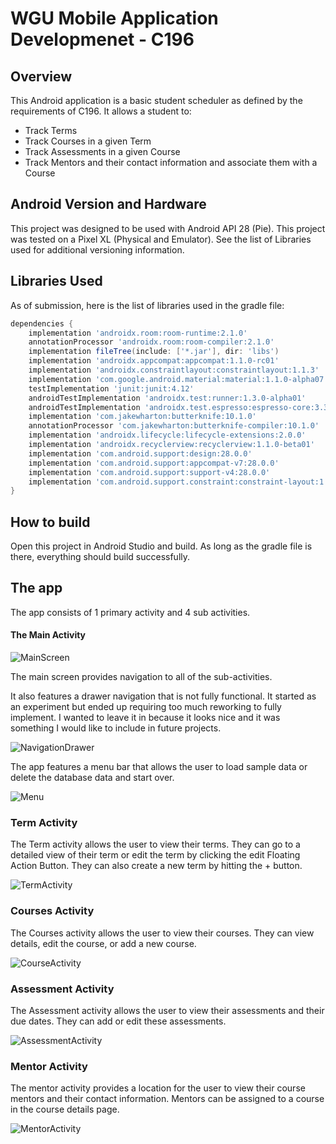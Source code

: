 # WGU Mobile Application Developmenet - C196

## Overview
This Android application is a basic student scheduler as defined by the requirements of C196.  It allows a student to:

- Track Terms
- Track Courses in a given Term
- Track Assessments in a given Course
- Track Mentors and their contact information and associate them with a Course

## Android Version and Hardware
This project was designed to be used with Android API 28 (Pie).  This project was tested on a Pixel XL (Physical and Emulator).  See the list of Libraries used for additional versioning information.

## Libraries Used
As of submission, here is the list of libraries used in the gradle file:

```gradle
dependencies {
    implementation 'androidx.room:room-runtime:2.1.0'
    annotationProcessor 'androidx.room:room-compiler:2.1.0'
    implementation fileTree(include: ['*.jar'], dir: 'libs')
    implementation 'androidx.appcompat:appcompat:1.1.0-rc01'
    implementation 'androidx.constraintlayout:constraintlayout:1.1.3'
    implementation 'com.google.android.material:material:1.1.0-alpha07'
    testImplementation 'junit:junit:4.12'
    androidTestImplementation 'androidx.test:runner:1.3.0-alpha01'
    androidTestImplementation 'androidx.test.espresso:espresso-core:3.3.0-alpha01'
    implementation 'com.jakewharton:butterknife:10.1.0'
    annotationProcessor 'com.jakewharton:butterknife-compiler:10.1.0'
    implementation 'androidx.lifecycle:lifecycle-extensions:2.0.0'
    implementation 'androidx.recyclerview:recyclerview:1.1.0-beta01'
    implementation 'com.android.support:design:28.0.0'
    implementation 'com.android.support:appcompat-v7:28.0.0'
    implementation 'com.android.support:support-v4:28.0.0'
    implementation 'com.android.support.constraint:constraint-layout:1.1.3'
}
```

## How to build
Open this project in Android Studio and build.  As long as the gradle file is there, everything should build successfully.

## The app
The app consists of 1 primary activity and 4 sub activities.

#### The Main Activity
![MainScreen](images/mainscreen.png)

The main screen provides navigation to all of the sub-activities.  

It also features a drawer navigation that is not fully functional.  It started as an experiment but ended up requiring too much reworking to fully implement.  I wanted to leave it in because it looks nice and it was something I would like to include in future projects.

![NavigationDrawer](images/navigation_drawer.png)

The app features a menu bar that allows the user to load sample data or delete the database data and start over.

![Menu](images/menu.gif)

### Term Activity

The Term activity allows the user to view their terms.  They can go to a detailed view of their term or edit the term by clicking the edit Floating Action Button.  They can also create a new term by hitting the + button.

![TermActivity](images/term_activity.png)

### Courses Activity

The Courses activity allows the user to view their courses.  They can view details, edit the course, or add a new course.

![CourseActivity](images/course_activity.png)

### Assessment Activity

The Assessment activity allows the user to view their assessments and their due dates.  They can add or edit these assessments.

![AssessmentActivity](images/assessment_activity.png)

### Mentor Activity

The mentor activity provides a location for the user to view their course mentors and their contact information.  Mentors can be assigned to a course in the course details page.

![MentorActivity](images/mentor_activity.png)